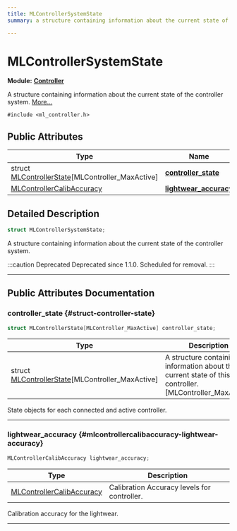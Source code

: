 ```yaml
---
title: MLControllerSystemState
summary: a structure containing information about the current state of the controller system. 

---
```


# MLControllerSystemState

**Module:** **[Controller](/versioned_docs/version-14-Jun-2023/api-ref/api/Modules/group___controller/group___controller.md)**



A structure containing information about the current state of the controller system.  [More...](#detailed-description)


`#include <ml_controller.h>`

## Public Attributes

| Type           | Name           |
| -------------- | -------------- |
| struct [MLControllerState](/versioned_docs/version-14-Jun-2023/api-ref/api/Modules/group___controller/struct_m_l_controller_state.md)[MLController_MaxActive] | **[controller_state](/versioned_docs/version-14-Jun-2023/api-ref/api/Modules/group___controller/struct_m_l_controller_system_state.md#struct-controller-state)**  |
| [MLControllerCalibAccuracy](/versioned_docs/version-14-Jun-2023/api-ref/api/Modules/group___controller/group___controller.md#enums-mlcontrollercalibaccuracy) | **[lightwear_accuracy](/versioned_docs/version-14-Jun-2023/api-ref/api/Modules/group___controller/struct_m_l_controller_system_state.md#mlcontrollercalibaccuracy-lightwear-accuracy)**  |

## Detailed Description

```cpp
struct MLControllerSystemState;
```

A structure containing information about the current state of the controller system. 



:::caution Deprecated
Deprecated since 1.1.0. Scheduled for removal.
:::



-----------
## Public Attributes Documentation

### controller_state {#struct-controller-state}

```cpp
struct MLControllerState[MLController_MaxActive] controller_state;
```



| Type | Description |
|--|--|
| struct [MLControllerState](/versioned_docs/version-14-Jun-2023/api-ref/api/Modules/group___controller/struct_m_l_controller_state.md)[MLController_MaxActive] | A structure containing information about the current state of this controller. [MLController_MaxActive] |


State objects for each connected and active controller. 





-----------

### lightwear_accuracy {#mlcontrollercalibaccuracy-lightwear-accuracy}

```cpp
MLControllerCalibAccuracy lightwear_accuracy;
```



| Type | Description |
|--|--|
| [MLControllerCalibAccuracy](/versioned_docs/version-14-Jun-2023/api-ref/api/Modules/group___controller/group___controller.md#enums-mlcontrollercalibaccuracy) | Calibration Accuracy levels for controller.  |


Calibration accuracy for the lightwear. 





-----------

